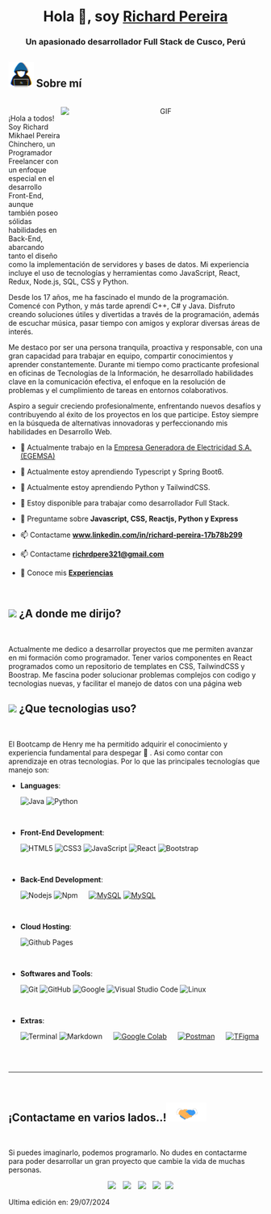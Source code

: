 <h1 align="center">Hola 👋, soy <a href="#" target="blank">
Richard Pereira</a></h1>
<h3 align="center">Un apasionado desarrollador Full Stack de Cusco, Perú </h3>



## <picture><img src = "https://github.com/0xAbdulKhalid/0xAbdulKhalid/raw/main/assets/mdImages/about_me.gif" width = 50px></picture> **Sobre mí**
<br>

<a target="_blank" align="center">
  <img align="right" top="500" height="300" width="400" alt="GIF" src="https://media.giphy.com/media/SWoSkN6DxTszqIKEqv/giphy.gif">
</a>

<p>¡Hola a todos! Soy Richard Mikhael Pereira Chinchero, un Programador Freelancer con un enfoque especial en el desarrollo Front-End, aunque también poseo sólidas habilidades en Back-End, abarcando tanto el diseño como la implementación de servidores y bases de datos. Mi experiencia incluye el uso de tecnologías y herramientas como JavaScript, React, Redux, Node.js, SQL, CSS y Python.

Desde los 17 años, me ha fascinado el mundo de la programación. Comencé con Python, y más tarde aprendí C++, C# y Java. Disfruto creando soluciones útiles y divertidas a través de la programación, además de escuchar música, pasar tiempo con amigos y explorar diversas áreas de interés.

Me destaco por ser una persona tranquila, proactiva y responsable, con una gran capacidad para trabajar en equipo, compartir conocimientos y aprender constantemente. Durante mi tiempo como practicante profesional en oficinas de Tecnologías de la Información, he desarrollado habilidades clave en la comunicación efectiva, el enfoque en la resolución de problemas y el cumplimiento de tareas en entornos colaborativos.

Aspiro a seguir creciendo profesionalmente, enfrentando nuevos desafíos y contribuyendo al éxito de los proyectos en los que participe. Estoy siempre en la búsqueda de alternativas innovadoras y perfeccionando mis habilidades en Desarrollo Web.
</p>

- 🔭 Actualmente trabajo en la <a href="https://web.egemsa.com.pe/" target="blank">Empresa Generadora de Electricidad S.A. (EGEMSA)</a>

- 🌱 Actualmente estoy aprendiendo Typescript y Spring Boot6.

- 🌱 Actualmente estoy aprendiendo Python y TailwindCSS.

- 🤝 Estoy disponible para trabajar como desarrollador Full Stack.

- 💬 Preguntame sobre **Javascript, CSS, Reactjs, Python y Express**

- 📫 Contactame **www.linkedin.com/in/richard-pereira-17b78b299**

- 📫 Contactame **richrdpere321@gmail.com**

- 📄 Conoce mis <a href="https://github.com/richrdPere/Informacion/blob/main/CV%20-%20HENRY%20-%20RMPCH.pdf" target="blank">**Experiencias**</a>
<br/>

## <img src="https://media.giphy.com/media/iY8CRBdQXODJSCERIr/giphy.gif" width="35"><b> ¿A donde me dirijo? </b>
<br>
<p>Actualmente me dedico a desarrollar proyectos que me permiten avanzar en mi formación como programador. Tener varios componentes en React programados como un repositorio de templates en CSS, TailwindCSS y Boostrap. Me fascina poder solucionar problemas complejos con codigo y tecnologias nuevas, y facilitar el manejo de datos con una página web</p>

## <img src="https://media2.giphy.com/media/QssGEmpkyEOhBCb7e1/giphy.gif?cid=ecf05e47a0n3gi1bfqntqmob8g9aid1oyj2wr3ds3mg700bl&rid=giphy.gif" width ="25"><b> ¿Que tecnologias uso?</b>
<br>
<p>El Bootcamp de Henry me ha permitido adquirir el conocimiento y experiencia fundamental para despegar 🚀 . Asi como contar con aprendizaje en otras tecnologias. Por lo que las principales tecnologías que manejo son:</p>

<p align="center">

- **Languages**:
  
    ![Java](http://img.shields.io/badge/-Java-5B4638.svg?style=flat-square&logo=java&logoColor=ffffff)
    ![Python](https://img.shields.io/badge/Python%20-%2314354C.svg?style=for-the-badge&logo=python&logoColor=white)

<br>   
    
- **Front-End Development**:

   ![HTML5](https://img.shields.io/badge/HTML5%20-%23E34F26.svg?style=for-the-badge&logo=html5&logoColor=white)
   ![CSS3](https://img.shields.io/badge/CSS%20-%231572B6.svg?style=for-the-badge&logo=css3&logoColor=white)
   ![JavaScript](https://img.shields.io/badge/JavaScript%20-%23F7DF1E.svg?style=for-the-badge&logo=javascript&logoColor=black)
  ![React](https://img.shields.io/badge/-React-61DAFB?style=flat-square&logo=react&logoColor=ffffff)
  ![Bootstrap](https://img.shields.io/badge/-Bootstrap-563D7C?style=flat-square&logo=Bootstrap)

<br>

- **Back-End Development**:
  
	![Nodejs](https://img.shields.io/badge/-Nodejs-339933?style=flat-square&logo=Node.js&logoColor=ffffff)
	![Npm](https://img.shields.io/badge/-npm-CB3837?style=flat-square&logo=npm)
   &emsp;
    <a href="https://www.mysql.com/"><img alt="MySQL" src="https://img.shields.io/badge/MySQL-00000F?style=for-the-badge&logo=mysql&logoColor=white"></a>
    <a href="https://www.mysql.com/"><img alt="MySQL" src="https://img.shields.io/badge/PostgreSQL-00000F?style=for-the-badge&logo=mysql&logoColor=white"></a>

<br>

- **Cloud Hosting**:

    ![Github Pages](https://img.shields.io/badge/GitHub%20Pages-%23327FC7.svg?style=for-the-badge&logo=github&logoColor=white)
    
<br>

- **Softwares and Tools**:

    ![Git](https://img.shields.io/badge/git-%23F05033.svg?style=for-the-badge&logo=git&logoColor=white)
    ![GitHub](https://img.shields.io/badge/github-%23121011.svg?style=for-the-badge&logo=github&logoColor=white)
    ![Google](https://img.shields.io/badge/google-%234285F4.svg?style=for-the-badge&logo=google&logoColor=white)
    ![Visual Studio Code](https://img.shields.io/badge/Visual%20Studio%20Code-0078d7.svg?style=for-the-badge&logo=visual-studio-code&logoColor=white)
    ![Linux](https://img.shields.io/badge/Linux-FCC624?style=for-the-badge&logo=linux&logoColor=black) 

<br>

- **Extras**:

    ![Terminal](https://img.shields.io/badge/Terminal-%23054020?style=for-the-badge&logo=gnu-bash&logoColor=white)
    ![Markdown](https://img.shields.io/badge/markdown-%23000000.svg?style=for-the-badge&logo=markdown&logoColor=white)
   &emsp;
    <a href="#"><img alt="Google Colab" src="https://img.shields.io/badge/Colab-F9AB00?style=for-the-badge&logo=googlecolab&color=525252"></a>
    &emsp;
    <a href="#"><img alt="Postman" src="https://img.shields.io/badge/Postman-FF6C37?style=for-the-badge&logo=Postman&logoColor=white"></a>
    &emsp;
     <a href="#"><img alt="TFigma" src="https://img.shields.io/badge/Figma-F24E1E?style=for-the-badge&logo=figma&logoColor=white"></a>
  
  	 


</p>

<br>
<br>

-----

<br>


## <b> ¡Contactame en varios lados..!</b><img src="https://github.com/0xAbdulKhalid/0xAbdulKhalid/raw/main/assets/mdImages/handshake.gif" width ="80">
<br>

<p>Si puedes imaginarlo, podemos programarlo. No dudes en contactarme para poder desarrollar un gran proyecto que cambie la vida de muchas personas.</p>

<p align="center">

 <div align="center"  class="icons-social" style="margin-left: 10px;">
        <a style="margin-left: 10px;"  target="_blank" href="https://www.linkedin.com/in/richard-pereira-17b78b299/">
			<img src="https://img.icons8.com/doodle/40/000000/linkedin--v2.png"></a>
        <a style="margin-left: 10px;" target="_blank" href="https://github.com/richrdPere">
		<img src="https://img.icons8.com/doodle/40/000000/github--v1.png"></a>
        <a style="margin-left: 10px;" target="_blank" href="https://www.instagram.com/ridpereirachinchero/">
			<img src="https://img.icons8.com/doodle/40/000000/instagram-new--v2.png"></a>
		<a style="margin-left: 10px;" target="_blank" href="#">
			<img src="https://img.icons8.com/doodle/1x/twitter-squared--v2.png" ></a>
		<a style="margin-left: 5px;" target="_blank" href="https://github.com/richrdPere/Informacion/blob/main/CV%20-%20HENRY%20-%20RMPCH.pdf">
					<img src="https://img.icons8.com/plasticine/0.5x/resume.png" ></a>
      </div>

</p>



Ultima edición en: 29/07/2024
